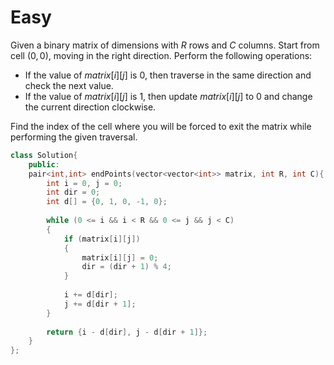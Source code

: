 # Easy

Given a binary matrix of dimensions  with $R$ rows and $C$ columns. Start from cell $(0, 0)$, moving in the right direction. Perform the following operations:

- If the value of $matrix[i] [j]$ is $0$, then traverse in the same direction and check the next value.
- If the value of $matrix[i] [j]$ is $1$, then update $matrix[i] [j]$ to $0$ and change the current direction clockwise.

Find the index of the cell where you will be forced to exit the matrix while performing the given traversal.

```cpp
class Solution{
    public:
    pair<int,int> endPoints(vector<vector<int>> matrix, int R, int C){
        int i = 0, j = 0;
        int dir = 0;
        int d[] = {0, 1, 0, -1, 0};
        
        while (0 <= i && i < R && 0 <= j && j < C)
        {
            if (matrix[i][j])
            {
                matrix[i][j] = 0;
                dir = (dir + 1) % 4;
            }
            
            i += d[dir];
            j += d[dir + 1];
        }
        
        return {i - d[dir], j - d[dir + 1]};
    }
};
```
